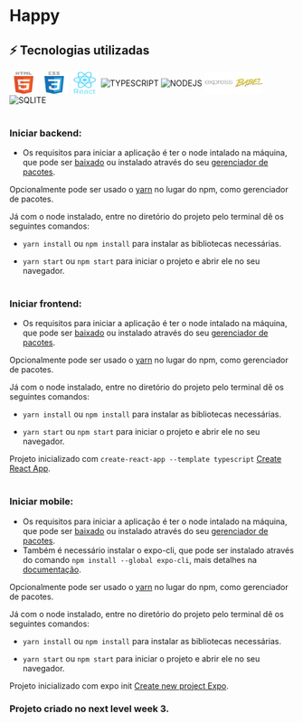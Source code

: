 # Happy

## ⚡ Tecnologias utilizadas
<div>
  <img align="center" alt="HTML5" height="40" width="50" src="https://github.com/miqueiassggarcia/miqueiassggarcia/blob/main/Icons/html5-original-wordmark.svg" />
  <img align="center" alt="CCS3" height="40" width="50" src="https://github.com/miqueiassggarcia/miqueiassggarcia/blob/main/Icons/css3-original-wordmark.svg" />
  <img align="center" alt="REACT" height="40" width="50" src="https://github.com/miqueiassggarcia/miqueiassggarcia/blob/main/Icons/react-original-wordmark.svg" />
  <img align="center" alt="TYPESCRIPT" height="40" width="50" src="https://cdn.jsdelivr.net/gh/devicons/devicon/icons/typescript/typescript-original.svg" />
  <img align="center" alt="NODEJS" height="40" width="50" src="https://cdn.jsdelivr.net/gh/devicons/devicon/icons/nodejs/nodejs-original-wordmark.svg" />
  <img align="center" alt="EXPRESS" height="40" width="50" src="https://github.com/miqueiassggarcia/miqueiassggarcia/blob/main/Icons/express-original-wordmark.svg" />
  <img align="center" alt="BABEL" height="40" width="50" src="https://github.com/miqueiassggarcia/miqueiassggarcia/blob/main/Icons/babel-original.svg" />
  <img align="center" alt="SQLITE" height="40" width="50" src="https://cdn.jsdelivr.net/gh/devicons/devicon/icons/sqlite/sqlite-original-wordmark.svg" />
  <br><br>
</div>

### Iniciar backend:
* Os requisitos para iniciar a aplicação é ter o node intalado na máquina, que pode ser [baixado](https://nodejs.org/en/download/) ou instalado através do seu [gerenciador de pacotes](https://nodejs.org/en/download/package-manager/).

Opcionalmente pode ser usado o [yarn](https://classic.yarnpkg.com/en/docs/install/#windows-stable) no lugar do npm, como gerenciador de pacotes.

Já com o node instalado, entre no diretório do projeto pelo terminal dê os seguintes comandos:

* ``yarn install`` ou ``npm install`` para instalar as bibliotecas necessárias.

* ``yarn start`` ou ``npm start`` para iniciar o projeto e abrir ele no seu navegador.
<br><br>

### Iniciar frontend:
* Os requisitos para iniciar a aplicação é ter o node intalado na máquina, que pode ser [baixado](https://nodejs.org/en/download/) ou instalado através do seu [gerenciador de pacotes](https://nodejs.org/en/download/package-manager/).

Opcionalmente pode ser usado o [yarn](https://classic.yarnpkg.com/en/docs/install/#windows-stable) no lugar do npm, como gerenciador de pacotes.

Já com o node instalado, entre no diretório do projeto pelo terminal dê os seguintes comandos:

* ``yarn install`` ou ``npm install`` para instalar as bibliotecas necessárias.

* ``yarn start`` ou ``npm start`` para iniciar o projeto e abrir ele no seu navegador.

Projeto inicializado com ``create-react-app --template typescript`` [Create React App](https://github.com/facebook/create-react-app).
<br><br>

### Iniciar mobile:
* Os requisitos para iniciar a aplicação é ter o node intalado na máquina, que pode ser [baixado](https://nodejs.org/en/download/) ou instalado através do seu [gerenciador de pacotes](https://nodejs.org/en/download/package-manager/).
* Também é necessário instalar o expo-cli, que pode ser instalado através do comando ``npm install --global expo-cli``, mais detalhes na [documentação](https://docs.expo.dev/get-started/installation/).

Opcionalmente pode ser usado o [yarn](https://classic.yarnpkg.com/en/docs/install/#windows-stable) no lugar do npm, como gerenciador de pacotes.

Já com o node instalado, entre no diretório do projeto pelo terminal dê os seguintes comandos:

* ``yarn install`` ou ``npm install`` para instalar as bibliotecas necessárias.

* ``yarn start`` ou ``npm start`` para iniciar o projeto e abrir ele no seu navegador.

Projeto inicializado com expo init [Create new project Expo](https://docs.expo.dev/get-started/create-a-new-app/).

### Projeto criado no next level week 3.

